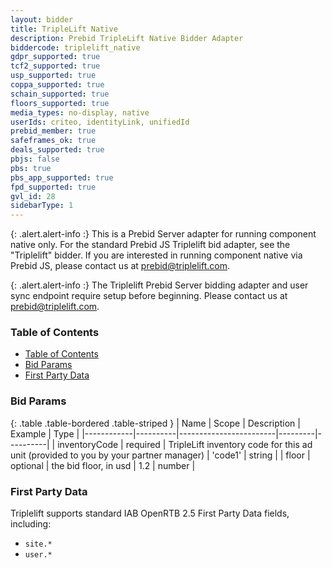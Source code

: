 ```yaml
---
layout: bidder
title: TripleLift Native
description: Prebid TripleLift Native Bidder Adapter
biddercode: triplelift_native
gdpr_supported: true
tcf2_supported: true
usp_supported: true
coppa_supported: true
schain_supported: true
floors_supported: true
media_types: no-display, native
userIds: criteo, identityLink, unifiedId
prebid_member: true
safeframes_ok: true
deals_supported: true
pbjs: false
pbs: true
pbs_app_supported: true
fpd_supported: true
gvl_id: 28
sidebarType: 1
---
```


{: .alert.alert-info :}
This is a Prebid Server adapter for running component native only. For the standard Prebid JS Triplelift bid adapter, see the "Triplelift" bidder. If you are interested in running component native via Prebid JS, please contact us at prebid@triplelift.com.

{: .alert.alert-info :}
The Triplelift Prebid Server bidding adapter and user sync endpoint require setup before beginning. Please contact us at prebid@triplelift.com.

### Table of Contents

- [Table of Contents](#table-of-contents)
- [Bid Params](#bid-params)
- [First Party Data](#first-party-data)

<a name="triplelift-bid-params" />

### Bid Params

{: .table .table-bordered .table-striped }
| Name       | Scope    | Description            | Example | Type     |
|------------|----------|------------------------|---------|----------|
| inventoryCode | required | TripleLift inventory code for this ad unit (provided to you by your partner manager) | 'code1' | string |
| floor | optional | the bid floor, in usd | 1.2 | number |

<a name="triplelift-first-party" />

### First Party Data

Triplelift supports standard IAB OpenRTB 2.5 First Party Data fields, including:
- `site.*`
- `user.*`
